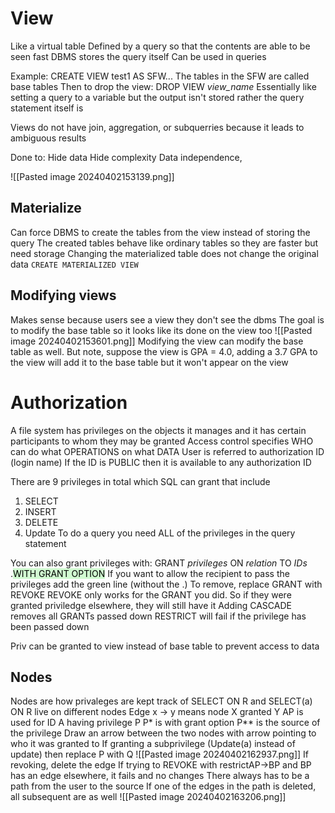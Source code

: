 # View
Like a virtual table
Defined by a query so that the contents are able to be seen fast
DBMS stores the query itself 
Can be used in queries 

Example: CREATE VIEW test1 AS SFW...
	The tables in the SFW are called base tables
Then to drop the view:
	DROP VIEW *view_name*
Essentially like setting a query to a variable but the output isn't stored rather the query statement itself is

Views do not have join, aggregation, or subquerries because it leads to ambiguous results

Done to:
	Hide data
	Hide complexity 
	Data independence, 

![[Pasted image 20240402153139.png]]

## Materialize
Can force DBMS to create the tables from the view instead of storing the query 
The created tables behave like ordinary tables so they are faster but need storage
Changing the materialized table does not change the original data
`CREATE MATERIALIZED VIEW`

## Modifying views
Makes sense because users see a view they don't see the dbms
The goal is to modify the base table so it looks like its done on the view too
![[Pasted image 20240402153601.png]]
Modifying the view can modify the base table as well. But note, suppose the view is GPA = 4.0, adding a 3.7 GPA to the view will add it to the base table but it won't appear on the view

# Authorization
A file system has privileges on the objects it manages and it has certain participants to whom they may be granted
Access control specifies WHO can do what OPERATIONS on what DATA
User is referred to authorization ID (login name)
If the ID is PUBLIC then it is available to any authorization ID

There are 9 privileges in total which SQL can grant that include
1. SELECT 
2. INSERT
3. DELETE 
4. Update
To do a query you need ALL of the privileges in the query statement

You can also grant privileges with:
	GRANT *privileges*
	ON *relation*
	TO *IDs*
	.<mark style="background: #BBFABBA6;">WITH GRANT OPTION</mark>
If you want to allow the recipient to pass the privileges add the green line (without the .)
To remove, replace GRANT with REVOKE
	REVOKE only works for the GRANT you did. So if they were granted priviledge elsewhere, they will still have it
	Adding CASCADE removes all GRANTs passed down
	RESTRICT will fail if the privilege has been passed down

Priv can be granted to view instead of base table to prevent access to data

## Nodes
Nodes are how privaleges are kept track of
SELECT ON R and SELECT(a) ON R live on different nodes
Edge x -> y means node X granted Y
AP is used for ID A having privilege P
	P* is with grant option
	P** is the source of the privilege 
	Draw an arrow between the two nodes with arrow pointing to who it was granted to
	If granting a subprivilege (Update(a) instead of update) then replace P with Q
![[Pasted image 20240402162937.png]]
If revoking, delete the edge
If trying to REVOKE with restrictAP->BP and BP has an edge elsewhere, it fails and no changes
There always has to be a path from the user to the source
	If one of the edges in the path is deleted, all subsequent are as well
![[Pasted image 20240402163206.png]]
